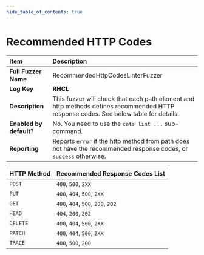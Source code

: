 ```yaml
--- 
hide_table_of_contents: true
---
```


# Recommended HTTP Codes

| Item                                                                | Description                                                                                                                          |
|:--------------------------------------------------------------------|:-------------------------------------------------------------------------------------------------------------------------------------|
| **Full Fuzzer Name**                                                | RecommendedHttpCodesLinterFuzzer                                                                                                     |
| **Log Key**                                                         | **RHCL**                                                                                                                             |
| **Description**                                                     | This fuzzer will check that each path element and http methods defines recommended HTTP response codes. See below table for details. |
| **Enabled by default?**                                             | No. You need to use the `cats lint ...` sub-command.                                                                                 |                                                                                                                                                                                                                                                                                                                                                                                                                                     |
| **Reporting**                                                       | Reports `error` if the http method from path does not have the recommended response codes, or `success` otherwise.                   | 


| HTTP Method | Recommended Response Codes List   |
|:------------|:----------------------------------|
| `POST`      | `400`, `500`, `2XX`               | 
| `PUT`       | `400`, `404`, `500`, `2XX`        | 
| `GET`       | `400`, `404`, `500`, `200`, `202` |
| `HEAD`      | `404`, `200`, `202`               |
| `DELETE`    | `400`, `404`, `500`, `2XX`        |
| `PATCH`     | `400`, `404`, `500`, `2XX`        |
| `TRACE`     | `400`, `500`, `200`               |
